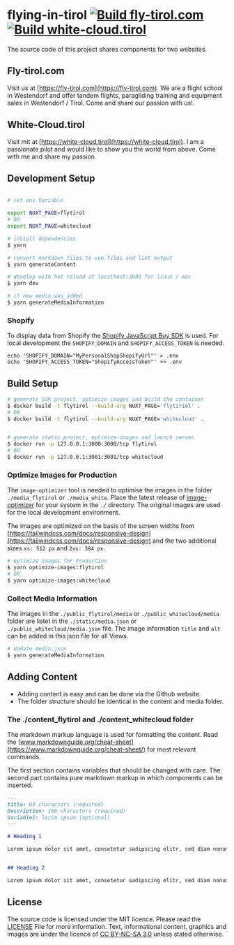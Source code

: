 # flying-in-tirol [![Build fly-tirol.com](https://github.com/naschidaniel/fly-tirol/actions/workflows/build_flytirol.yml/badge.svg)](https://github.com/naschidaniel/fly-tirol/actions/workflows/build_flytirol.yml) [![Build white-cloud.tirol](https://github.com/naschidaniel/fly-tirol/actions/workflows/build_whitecloud.yml/badge.svg)](https://github.com/naschidaniel/fly-tirol/actions/workflows/build_whitecloud.yml)

The source code of this project shares components for two websites.

## Fly-tirol.com
Visit us at [https://fly-tirol.com](https://fly-tirol.com).
We are a flight school in Westendorf and offer tandem flights, paragliding training and equipment sales in Westendorf / Tirol.
Come and share our passion with us!

## White-Cloud.tirol
Visit mit at [https://white-cloud.tirol](https://white-cloud.tirol).
I am a passionate pilot and would like to show you the world from above. Come with me and share my passion.

## Development Setup

```bash

# set env Variable

export NUXT_PAGE=flytirol
# OR
export NUXT_PAGE=whiteclout

# install dependencies
$ yarn

# convert markdown files to vue files and lint output
$ yarn generateContent

# develop with hot reload at localhost:3000 for linux / mac
$ yarn dev

# if new media was added
$ yarn generateMediaInformation
```

### Shopify

To display data from Shopify the [Shopify JavaScript Buy SDK](https://www.npmjs.com/package/shopify-buy) is used. For local development the `SHOPIFY_DOMAIN` and `SHOPIFY_ACCESS_TOKEN` is needed.

```
echo 'SHOPIFY_DOMAIN="MyPersonalShopShopifyUrl"' > .env
echo 'SHOPIFY_ACCESS_TOKEN="ShopifyAccessToken"' >> .env
```


## Build Setup

```bash
# generate SSR project, optimize-images and build the container
$ docker build -t flytirol --build-arg NUXT_PAGE='flytiriol' . 
# OR
$ docker build -t flytirol --build-arg NUXT_PAGE='whitecloud' . 


# generate static project, optimize-images and launch server
$ docker run -p 127.0.0.1:3000:3000/tcp flytirol
# OR 
$ docker run -p 127.0.0.1:3001:3001/tcp whitecloud
```

### Optimize Images for Production

The `image-optimizer` tool is needed to optimise the images in the folder `./media_flytirol` or `./media_white`. Place the latest release of [image-optimizer](https://github.com/naschidaniel/image-optimizer) for your system in the `./` directory. 
The original images are used for the local development environment. 

The images are optimized on the basis of the screen widths from [https://tailwindcss.com/docs/responsive-design](https://tailwindcss.com/docs/responsive-design) and the two additional sizes `xs: 512 px` and `2xs: 384 px`.

``` bash
# optimize images for Production
$ yarn optimize-images:flytirol
# OR
$ yarn optimize-images:whitecloud
```

### Collect Media Information

The images in the `./public_flytirol/media` or `./public_whitecloud/media` folder are listet in the `./static/media.json` or `./public_whitecloud/media.json` file. The image information `title` and `alt` can be added in this json file for all Views.

``` bash
# Update media.json
$ yarn generateMediaInformation
```

## Adding Content

- Adding content is easy and can be done via the Github website.
- The folder structure should be identical in the content and media folder.
### The ./content_flytirol and ./content_whitecloud folder

The markdown markup language is used for formatting the content. Read the [www.markdownguide.org/cheat-sheet](https://www.markdownguide.org/cheat-sheet/) for most relevant commands.

The first section contains variables that should be changed with care. The second part contains pure markdown markup in which components can be inserted.


```markdown
---
title: 60 characters (required)
Description: 160 characters (required)
Variable1: lorim ipsum (optional)
---

# Heading 1

Lorem ipsum dolor sit amet, consetetur sadipscing elitr, sed diam nonumy eirmod tempor invidunt ut labore et dolore magna aliquyam


## Heading 2

Lorem ipsum dolor sit amet, consetetur sadipscing elitr, sed diam nonumy eirmod tempor invidunt ut labore et dolore magna aliquyam
```

## License
The source code is licensed under the MIT licence. Please read the [LICENSE](LICENSE.md) File for more information.
Text, informational content, graphics and images are under the licence of [CC BY-NC-SA 3.0](https://creativecommons.org/licenses/by-nc-sa/3.0/) unless stated otherwise.
